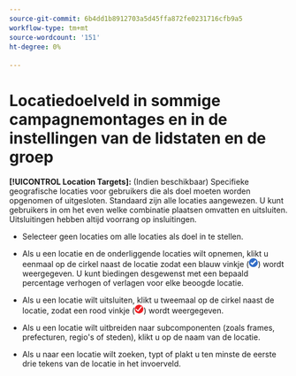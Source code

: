 ```yaml
---
source-git-commit: 6b4dd1b8912703a5d45ffa872fe0231716cfb9a5
workflow-type: tm+mt
source-wordcount: '151'
ht-degree: 0%

---
```

# Locatiedoelveld in sommige campagnemontages en in de instellingen van de lidstaten en de groep

<!-- MS performance max campaigns, MSA ad groups, Baidu campaigns, YJP campaigns -->

**[!UICONTROL Location Targets]:** (Indien beschikbaar) Specifieke geografische locaties voor gebruikers die als doel moeten worden opgenomen of uitgesloten. Standaard zijn alle locaties aangewezen. U kunt gebruikers in om het even welke combinatie plaatsen omvatten en uitsluiten. Uitsluitingen hebben altijd voorrang op insluitingen.

* Selecteer geen locaties om alle locaties als doel in te stellen.

* Als u een locatie en de onderliggende locaties wilt opnemen, klikt u eenmaal op de cirkel naast de locatie zodat een blauw vinkje (![Inclusief](/help/search-social-commerce/assets/include.png "Inclusief")) wordt weergegeven. U kunt biedingen desgewenst met een bepaald percentage verhogen of verlagen voor elke beoogde locatie.

* Als u een locatie wilt uitsluiten, klikt u tweemaal op de cirkel naast de locatie, zodat een rood vinkje (![Uitsluiten](/help/search-social-commerce/assets/exclude.png "Uitsluiten")) wordt weergegeven.

* Als u een locatie wilt uitbreiden naar subcomponenten (zoals frames, prefecturen, regio&#39;s of steden), klikt u op de naam van de locatie.

* Als u naar een locatie wilt zoeken, typt of plakt u ten minste de eerste drie tekens van de locatie in het invoerveld.
